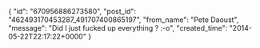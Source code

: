  {
   "id": "670956886273580",
   "post_id": "462493170453287_491707400865197",
   "from_name": "Pete Daoust",
   "message": "Did I just fucked up everything ? :-o",
   "created_time": "2014-05-22T22:17:22+0000"
 }
